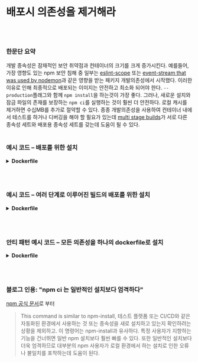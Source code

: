 # 배포시 의존성을 제거해라

<br/><br/>

### 한문단 요약

개발 종속성은 잠재적인 보안 취약점과 컨테이너의 크기를 크게 증가시킨다.
예를들어, 가장 영향도 있는 npm 보안 침해 중 일부는 [eslint-scope](https://eslint.org/blog/2018/07/postmortem-for-malicious-package-publishes) 또는 [event-stream that was used by nodemon](https://snyk.io/blog/a-post-mortem-of-the-malicious-event-stream-backdoor/)과 같은 영향을 받는 패키지 개발의존성에서 시작했다. 이러한 이유로 인해 최종적으로 배포되는 이미지는 안전하고 최소화 되어야 한다. `--production`플래그와 함께 `npm install`을 하는것이 가장 좋다. 그러나, 새로운 설치와 잠금 파일의 존재를 보장하는 `npm ci`를 실행하는 것이 훨씬 더 안전하다. 로컬 캐시를 제거하면 수십MB를 추가로 절약할 수 있다. 종종 개발의존성을 사용하여 컨테이너 내에서 테스트를 하거나 디버깅을 해야 할 필요가 있는데 [multi stage builds](./multi_stage_builds.md)가 서로 다른 종속성 세트와 배포용 종속성 세트를 갖는데 도움이 될 수 있다.
<br/><br/>

### 예시 코드 – 배포를 위한 설치

<details>

<summary><strong>Dockerfile</strong></summary>

```dockerfile
FROM node:12-slim AS build

WORKDIR /usr/src/app
COPY package.json package-lock.json ./
RUN npm ci --production && npm cache clean --force

# 나머지 코드는 여기서 부터 작성하면 된다
```

</details>

<br/><br/>

### 예시 코드 – 여러 단계로 이루어진 빌드의 배포를 위한 설치

<details>

<summary><strong>Dockerfile</strong></summary>

```dockerfile
FROM node:14.8.0-alpine AS build

COPY --chown=node:node package.json package-lock.json ./
# ✅ 안전한 설치
RUN npm ci
COPY --chown=node:node src ./src
RUN npm run build


# 런타임 단계
FROM node:14.8.0-alpine

COPY --chown=node:node --from=build package.json package-lock.json ./
COPY --chown=node:node --from=build node_modules ./node_modules
COPY --chown=node:node --from=build dist ./dist

# ✅ 깔끔한 개발 패키지
RUN npm prune --production

CMD [ "node", "dist/app.js" ]
```

</details>


<br/><br/>

### 안티 패턴 예시 코드 – 모든 의존성을 하나의 dockerfile로 설치

<details>

<summary><strong>Dockerfile</strong></summary>

```dockerfile
FROM node:12-slim AS build

WORKDIR /usr/src/app
COPY package.json package-lock.json ./
# 두 가지 실수: 개발 의존성 설치, npm 설치 후 캐시 미삭제
RUN npm install

# 나머지 코드는 여기서 부터 작성하면 된다
```

</details>

<br/><br/>

### 블로그 인용: "npm ci 는 일반적인 설치보다 엄격하다"

[npm 공식 문서](https://docs.npmjs.com/cli/ci.html)로 부터

> This command is similar to npm-install,
테스트 플랫폼 또는 CI/CD와 같은 자동화된 환경에서 사용하는 것 또는 종속성을 새로 설치하고 있는지 확인하려는 상황을 제외하고. 이 명령어는 npm-install과 유사하다. 특정 사용자가 지향하는 기능을 건너뛰면 일반 npm 설치보다 훨씬 빠를 수 있다. 또한 일반적인 설치보다 더욱 엄격하므로 대부분의 npm 사용자가 로컬 환경에서 하는 설치로 인한 오류나 불일치를 포착하는데 도움이 된다.